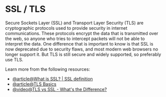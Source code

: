 # SSL / TLS

Secure Sockets Layer (SSL) and Transport Layer Security (TLS) are cryptographic protocols used to provide security in internet communications. These protocols encrypt the data that is transmitted over the web, so anyone who tries to intercept packets will not be able to interpret the data. One difference that is important to know is that SSL is now deprecated due to security flaws, and most modern web browsers no longer support it. But TLS is still secure and widely supported, so preferably use TLS.

Learn more from the following resources:

- [@article@What is SSL? | SSL definition](https://www.cloudflare.com/en-gb/learning/ssl/what-is-ssl/)
- [@article@TLS Basics](https://www.internetsociety.org/deploy360/tls/basics/)
- [@video@TLS vs SSL - What's the Difference?](https://www.youtube.com/watch?v=J7fI_jH7L84)